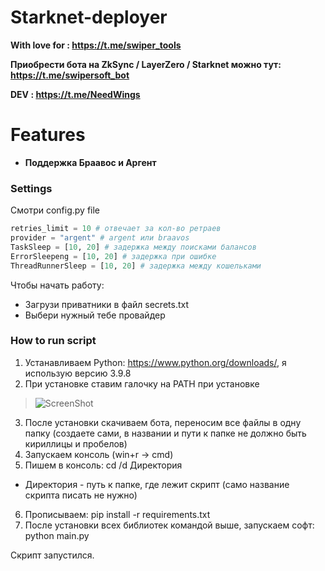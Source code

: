 # Starknet-deployer

**With love for : https://t.me/swiper_tools**

**Приобрести бота на ZkSync / LayerZero / Starknet можно тут: https://t.me/swipersoft_bot**

**DEV           : https://t.me/NeedWings**


# Features

- **Поддержка Браавос и Аргент**

### Settings

Смотри config.py file

~~~python
retries_limit = 10 # отвечает за кол-во ретраев
provider = "argent" # argent или braavos
TaskSleep = [10, 20] # задержка между поисками балансов
ErrorSleepeng = [10, 20] # задержка при ошибке
ThreadRunnerSleep = [10, 20] # задержка между кошельками

~~~

Чтобы начать работу:
 - Загрузи приватники в файл secrets.txt
 - Выбери нужный тебе провайдер

### How to run script
1. Устанавливаем Python: https://www.python.org/downloads/, я использую версию 3.9.8
2. При установке ставим галочку на PATH при установке

>![ScreenShot](https://img2.teletype.in/files/19/03/19032fbe-1912-4bf4-aed6-0f304c9bf12e.png)

3. После установки скачиваем бота, переносим все файлы в одну папку (создаете сами, в названии и пути к папке не должно быть кириллицы и пробелов)
4. Запускаем консоль (win+r -> cmd)
5. Пишем в консоль:
cd /d Директория
* Директория - путь к папке, где лежит скрипт (само название скрипта писать не нужно)
6. Прописываем:
pip install -r requirements.txt
7. После установки всех библиотек командой выше, запускаем софт:
python main.py

Скрипт запустился.
